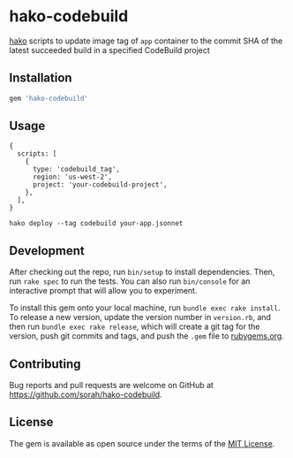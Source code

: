 # hako-codebuild

[hako](https://github.com/eagletmt/hako) scripts to update image tag of `app` container to the commit SHA of the latest succeeded build in a specified CodeBuild project

## Installation

```ruby
gem 'hako-codebuild'
```

## Usage

``` jsonnet
{
  scripts: [
    {
      type: 'codebuild_tag',
      region: 'us-west-2',
      project: 'your-codebuild-project',
    },
  ],
}
```

```
hako deploy --tag codebuild your-app.jsonnet
```

## Development

After checking out the repo, run `bin/setup` to install dependencies. Then, run `rake spec` to run the tests. You can also run `bin/console` for an interactive prompt that will allow you to experiment.

To install this gem onto your local machine, run `bundle exec rake install`. To release a new version, update the version number in `version.rb`, and then run `bundle exec rake release`, which will create a git tag for the version, push git commits and tags, and push the `.gem` file to [rubygems.org](https://rubygems.org).

## Contributing

Bug reports and pull requests are welcome on GitHub at https://github.com/sorah/hako-codebuild.

## License

The gem is available as open source under the terms of the [MIT License](https://opensource.org/licenses/MIT).
